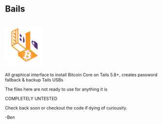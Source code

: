# Bails
# ![image](https://github.com/BenWestgate/Bails/raw/master/share/pixmaps/bails128.png)

 All graphical interface to install Bitcoin Core on Tails 5.8+, creates password fallback & backup Tails USBs
 
 The files here are not ready to use for anything it is
 
 COMPLETELY UNTESTED
 
 Check back soon or checkout the code if dying of curiousity.
 
 -Ben
